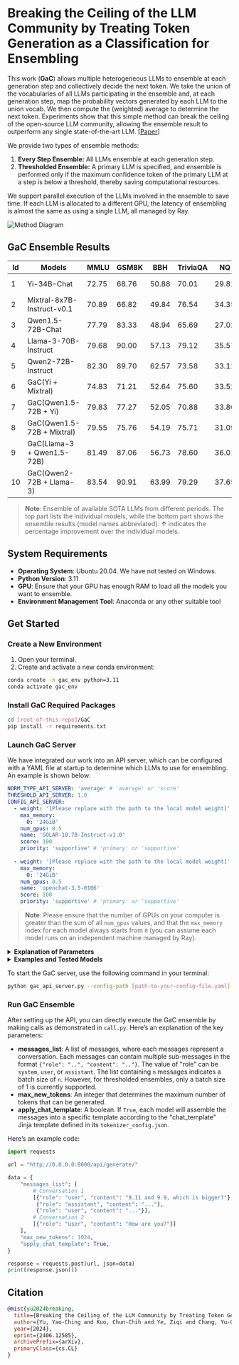 
# Breaking the Ceiling of the LLM Community by Treating Token Generation as a Classification for Ensembling

This work (**GaC**) allows multiple heterogeneous LLMs to ensemble at each generation step and collectively decide the next token. We take the union of the vocabularies of all LLMs participating in the ensemble and, at each generation step, map the probability vectors generated by each LLM to the union vocab. We then compute the (weighted) average to determine the next token. Experiments show that this simple method can break the ceiling of the open-source LLM community, allowing the ensemble result to outperform any single state-of-the-art LLM. [[Paper](https://arxiv.org/abs/2406.12585)]

We provide two types of ensemble methods:

1. **Every Step Ensemble:** All LLMs ensemble at each generation step.
2. **Thresholded Ensemble:** A primary LLM is specified, and ensemble is performed only if the maximum confidence token of the primary LLM at a step is below a threshold, thereby saving computational resources.

We support parallel execution of the LLMs involved in the ensemble to save time. If each LLM is allocated to a different GPU, the latency of ensembling is almost the same as using a single LLM, all managed by Ray.

![Method Diagram](https://github.com/yaoching0/GaC/blob/main/pics/overview.png)


## GaC Ensemble Results

| **Id** | **Models**                         | **MMLU** | **GSM8K** | **BBH**  | **TriviaQA** | **NQ**   | **Avg.**                 | **Date**      | **Latency**               |
|--------|------------------------------------|----------|-----------|----------|--------------|---------|--------------------------|---------------|---------------------------|
| 1      | Yi-34B-Chat                        | 72.75    | 68.76     | 50.88    | 70.01        | 29.81   | 58.44                    | 2023/11/08    | 67.96 *ms/token*          |
| 2      | Mixtral-8x7B-Instruct-v0.1         | 70.89    | 66.82     | 49.84    | 76.54        | 34.35   | 59.69                    | 2023/12/11    | 96.64 *ms/token*          |
| 3      | Qwen1.5-72B-Chat                   | 77.79    | 83.33     | 48.94    | 65.69        | 27.02   | 60.55                    | 2024/02/04    | 102.11 *ms/token*         |
| 4      | Llama-3-70B-Instruct               | 79.68    | 90.00     | 57.13    | 79.12        | 35.57   | 68.30                    | 2024/04/18    | 150.32 *ms/token*         |
| 5      | Qwen2-72B-Instruct                 | 82.30    | 89.70     | 62.57    | 73.58        | 33.11   | 68.25                    | 2024/06/07    | 113.91 *ms/token*         |
| 6      | GaC(Yi + Mixtral)                       | 74.83    | 71.21     | 52.64    | 75.60        | 33.52   | 61.56 **↑3.13%**          | ~2023/12/11   | 98.13 *ms/token*          |
| 7      | GaC(Qwen1.5-72B + Yi)                   | 79.83    | 77.27     | 52.05    | 70.88        | 33.80   | 62.77 **↑3.65%**          | ~2024/02/04   | 103.69 *ms/token*         |
| 8      | GaC(Qwen1.5-72B + Mixtral)              | 79.55    | 75.76     | 54.19    | 75.71        | 31.09   | 63.26 **↑4.47%**          | ~2024/02/04   | 112.83 *ms/token*         |
| 9      | GaC(Llama-3 + Qwen1.5-72B)              | 81.49    | 87.06     | 56.73    | 78.60        | 36.01   | 67.98 **↓0.47%**          | ~2024/04/18   | 153.96 *ms/token*         |
| 10     | GaC(Qwen2-72B + Llama-3)                | 83.54    | 90.91     | 63.99    | 79.29        | 37.65   | 71.08 **↑4.06%**          | ~2024/06/07   | 151.56 *ms/token*         |

> **Note**: Ensemble of available SOTA LLMs from different periods. The top part lists the individual models, while the bottom part shows the ensemble results (model names abbreviated). **↑** indicates the percentage improvement over the individual models.

## System Requirements
- **Operating System**: Ubuntu 20.04. We have not tested on Windows.
- **Python Version**: 3.11
- **GPU**: Ensure that your GPU has enough RAM to load all the models you want to ensemble.
- **Environment Management Tool**: Anaconda or any other suitable tool

## Get Started
### Create a New Environment
1. Open your terminal.
2. Create and activate a new conda environment:

```sh
conda create -n gac_env python=3.11
conda activate gac_env
```

### Install GaC Required Packages

```sh
cd [root-of-this-repo]/GaC
pip install -r requirements.txt
```

### Launch GaC Server

We have integrated our work into an API server, which can be configured with a YAML file at startup to determine which LLMs to use for ensembling. An example is shown below:

```yaml
NORM_TYPE_API_SERVER: 'average' # 'average' or 'score'
THRESHOLD_API_SERVER: 1.0
CONFIG_API_SERVER:
  - weight: '[Please replace with the path to the local model weight]' # or 'upstage/SOLAR-10.7B-Instruct-v1.0'
    max_memory:
      0: '24GiB'
    num_gpus: 0.5
    name: 'SOLAR-10.7B-Instruct-v1.0'
    score: 100
    priority: 'supportive' # 'primary' or 'supportive'
  
  - weight: '[Please replace with the path to the local model weight]' # or 'openchat/openchat-3.5-0106'
    max_memory:
      0: '24GiB'
    num_gpus: 0.5
    name: 'openchat-3.5-0106'
    score: 100
    priority: 'supportive' # 'primary' or 'supportive'
```

> **Note**: Please ensure that the number of GPUs on your computer is greater than the sum of all `num_gpus` values, and that the `max_memory` index for each model always starts from `0` (you can assume each model runs on an independent machine managed by Ray).


<details>
<summary><strong>Explanation of Parameters</strong></summary>

- **CONFIG_API_SERVER**: List of models to be used in the ensemble. Each model configuration includes:
  - **weight**: Local path to the model weight. You can also choose to use the Hugging Face model card name to download automatically.
  - **max_memory**: Controls how much memory each GPU uses. Since each model is managed independently by Ray, the GPU IDs always start from **0**.
  - **num_gpus**: Number of GPUs allocated to this model. Controlled by Ray. To load two models on one GPU, set `num_gpus` to 0.5 for both models.
  - **priority**: If all models are 'supportive', all tokens will be ensembled. For threshold-based ensembling, set the gate model's priority to "primary".
- **NORM_TYPE_API_SERVER**: Ensemble weight type, 'average' or 'score'. 'Score' means each model's output vector in the GaC ensemble is weighted by its score divided by the total score.
- **THRESHOLD_API_SERVER**: Threshold for ensemble. This parameter is ineffective if all models are supportive.
</details>

<details>
<summary><strong>Examples and Tested Models</strong></summary>

We have listed examples of ensembling SOLAR-10.7B-Instruct-v1.0 and openchat-3.5-0106 under `example_configs/`:

- **example_ensemble_every_step.yaml**: Ensembles at every generation step, ensuring each model's priority is 'supportive'. `THRESHOLD_API_SERVER` will be ignored.
- **example_thresholded_ensemble.yaml**: Only ensembles at a generation step if the primary model's highest confidence token is below `THRESHOLD_API_SERVER`.

Additionally, we have listed the models that have been tested in `tested_models.yaml`. However, this does not mean that the latest models not included in the list won't work; it just means we do not guarantee them.
</details>

To start the GaC server, use the following command in your terminal:

```sh
python gac_api_server.py --config-path [path-to-your-config-file.yaml] --host 0.0.0.0 --port 8000
```

### Run GaC Ensemble

After setting up the API, you can directly execute the GaC ensemble by making calls as demonstrated in `call.py`. Here’s an explanation of the key parameters:

- **messages_list**: A list of messages, where each messages represent a conversation. Each messages can contain multiple sub-messages in the format `{"role": "..", "content": ".."}`. The value of "role" can be `system`, `user`, or `assistant`. The list containing `n` messages indicates a batch size of `n`. However, for thresholded ensembles, only a batch size of 1 is currently supported.
- **max_new_tokens**: An integer that determines the maximum number of tokens that can be generated.
- **apply_chat_template**: A boolean. If `True`, each model will assemble the messages into a specific template according to the "chat_template" Jinja template defined in its `tokenizer_config.json`.

Here’s an example code:

```python
import requests

url = "http://0.0.0.0:8000/api/generate/"

data = {
    "messages_list": [
	    # Conversation 1
        [{"role": "user", "content": "9.11 and 9.9, which is bigger?"},
         {"role": "assistant", "content": "..."},
         {"role": "user", "content": "..."}],
        # Conversation 2
        [{"role": "user", "content": "How are you?"}]                     
    ],
    "max_new_tokens": 1024,
    "apply_chat_template": True,
}

response = requests.post(url, json=data)
print(response.json())
```

## Citation
```bibtex
@misc{yu2024breaking,
  title={Breaking the Ceiling of the LLM Community by Treating Token Generation as a Classification for Ensembling},
  author={Yu, Yao-Ching and Kuo, Chun-Chih and Ye, Ziqi and Chang, Yu-Cheng and Li, Yueh-Se},
  year={2024},
  eprint={2406.12585},
  archivePrefix={arXiv},
  primaryClass={cs.CL}
}
```
